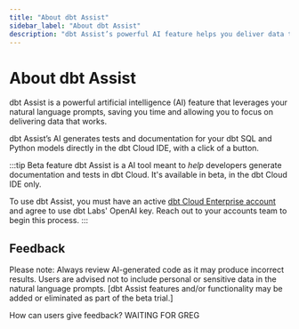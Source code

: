 ```yaml
--- 
title: "About dbt Assist" 
sidebar_label: "About dbt Assist" 
description: "dbt Assist’s powerful AI feature helps you deliver data that works." 
---
```


# About dbt Assist <Lifecycle status='beta'/> 

dbt Assist is a powerful artificial intelligence (AI) feature that leverages your natural language prompts, saving you time and allowing you to focus on delivering data that works.

dbt Assist’s AI generates tests and documentation for your dbt SQL and Python models directly in the dbt Cloud IDE, with a click of a button.

:::tip Beta feature
dbt Assist is a AI tool meant to _help_ developers generate documentation and tests in dbt Cloud. It's available in beta, in the dbt Cloud IDE only. 

To use dbt Assist, you must have an active [dbt Cloud Enterprise account](https://www.getdbt.com/pricing) and agree to use dbt Labs' OpenAI key. Reach out to your accounts team to begin this process.
:::

<Lightbox src="/img/docs/dbt-cloud/cloud-ide/dbt-assist-doc.gif" width="100%" title="Use dbt Assist, a powerful AI feature, to automatically generate tests and documentation in the dbt Cloud IDE." />

## Feedback

Please note: Always review AI-generated code as it may produce incorrect results. Users are advised not to include personal or sensitive data in the natural language prompts. [dbt Assist features and/or functionality may be added or eliminated as part of the beta trial.]

How can users give feedback? WAITING FOR GREG
